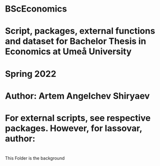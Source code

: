 # BScEconomics
# Script, packages, external functions and dataset for Bachelor Thesis in Economics at Umeå University
# Spring 2022
# Author: Artem Angelchev Shiryaev
# For external scripts, see respective packages. However, for lassovar, author: 
# 
This Folder is the background 
